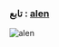 
### تابع : [alen](https://t.me/WT_JK) ###

![alen](https://telegra.ph/file/ec4420b17cc1017c3a810.jpg)

